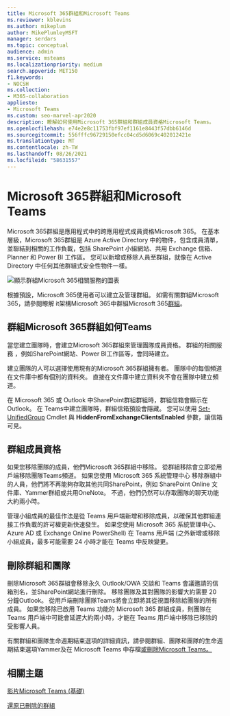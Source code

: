 ```yaml
---
title: Microsoft 365群組和Microsoft Teams
ms.reviewer: kblevins
ms.author: mikeplum
author: MikePlumleyMSFT
manager: serdars
ms.topic: conceptual
audience: admin
ms.service: msteams
ms.localizationpriority: medium
search.appverid: MET150
f1.keywords:
- NOCSH
ms.collection:
- M365-collaboration
appliesto:
- Microsoft Teams
ms.custom: seo-marvel-apr2020
description: 瞭解如何使用Microsoft 365群組和群組成員資格Microsoft Teams。
ms.openlocfilehash: e74e2e8c11753fbf97ef1161e8443f57dbb6146d
ms.sourcegitcommit: 556fffc96729150efcc04cd5d6069c402012421e
ms.translationtype: MT
ms.contentlocale: zh-TW
ms.lasthandoff: 08/26/2021
ms.locfileid: "58631557"
---
```

# <a name="microsoft-365-groups-and-microsoft-teams"></a>Microsoft 365群組和Microsoft Teams

Microsoft 365群組是應用程式中的跨應用程式成員資格Microsoft 365。 在基本層級，Microsoft 365群組是 Azure Active Directory 中的物件，包含成員清單，並聯結到相關的工作負載，包括 SharePoint 小組網站、共用 Exchange 信箱、Planner 和 Power BI 工作區。 您可以新增或移除人員至群組，就像在 Active Directory 中任何其他群組式安全性物件一樣。

![顯示群組Microsoft 365相關服務的圖表](/microsoft-365/media/microsoft-365-groups-hub-spoke.png?view=o365-worldwide)

根據預設，Microsoft 365使用者可以建立及管理群組。 如需有關群組Microsoft 365，請參閱瞭解 it[](https://support.office.com/article/b565caa1-5c40-40ef-9915-60fdb2d97fa2)架構Microsoft 365中群組Microsoft 365[群組](teams-architecture-solutions-posters.md#groups-in-microsoft-365)。

## <a name="how-microsoft-365-groups-work-with-teams"></a>群組Microsoft 365群組如何Teams

當您建立團隊時，會建立Microsoft 365群組來管理團隊成員資格。 群組的相關服務 ，例如SharePoint網站、Power BI工作區等，會同時建立。

建立團隊的人可以選擇使用現有的Microsoft 365群組擁有者。 團隊中的每個頻道在文件庫中都有個別的資料夾。 直接在文件庫中建立資料夾不會在團隊中建立頻道。

在 Microsoft 365 或 Outlook 中SharePoint群組群組時，群組信箱會顯示在 Outlook。 在 Teams中建立團隊時，群組信箱預設會隱藏。 您可以使用 [Set-UnifiedGroup](/powershell/module/exchange/users-and-groups/set-unifiedgroup) Cmdlet 與 **HiddenFromExchangeClientsEnabled** 參數，讓信箱可見。

## <a name="group-membership"></a>群組成員資格

如果您移除團隊的成員，他們Microsoft 365群組中移除。 從群組移除會立即從用戶端移除團隊Teams頻道。 如果您使用 Microsoft 365 系統管理中心 移除群組中的人員，他們將不再能夠存取其他共同SharePoint，例如 SharePoint Online 文件庫、Yammer群組或共用OneNote。 不過，他們仍然可以存取團隊的聊天功能大約兩小時。

管理小組成員的最佳作法是從 Teams 用戶端新增和移除成員，以確保其他群組連接工作負載的許可權更新快速發生。 如果您使用 Microsoft 365 系統管理中心、Azure AD 或 Exchange Online PowerShell) 在 Teams 用戶端 (之外新增或移除小組成員，最多可能需要 24 小時才能在 Teams 中反映變更。

## <a name="deleting-groups-and-teams"></a>刪除群組和團隊

刪除Microsoft 365群組會移除永久 Outlook/OWA 交談和 Teams 會議邀請的信箱別名，並SharePoint網站進行刪除。 移除團隊及其對團隊的影響大約需要 20 分鐘Outlook。 從用戶端刪除團隊Teams將會立即將其從視圖移除給團隊的所有成員。 如果您移除已啟用 Teams 功能的 Microsoft 365 群組成員，則團隊在 Teams 用戶端中可能會延遲大約兩小時，才能在 Teams 用戶端中移除已移除的受影響人員。

有關群組和團隊生命週期結束選項的詳細資訊，請參閱群組、[](/microsoft-365/solutions/end-life-cycle-groups-teams-sites-yammer)團隊和團隊的生命週期結束選項Yammer及在 Microsoft Teams 中存檔[或刪除Microsoft Teams。](./archive-or-delete-a-team.md)

## <a name="related-topics"></a>相關主題

[影片Microsoft Teams (基礎) ](https://aka.ms/teams-foundations)

[還原已刪除的群組](/microsoft-365/admin/create-groups/restore-deleted-group)